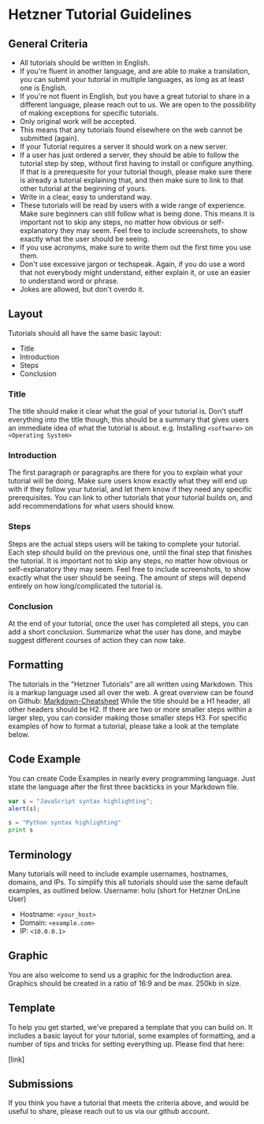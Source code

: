 # Hetzner Tutorial Guidelines
## General Criteria
* All tutorials should be written in English.
 * If you're fluent in another language, and are able to make a translation, you can submit your tutorial in multiple languages, as long as at least one is English.
 * If you're not fluent in English, but you have a great tutorial to share in a different language, please reach out to us. We are open to the possibility of making exceptions for specific tutorials.
* Only original work will be accepted.
 * This means that any tutorials found elsewhere on the web cannot be submitted (again).
* If your Tutorial requires a server it should work on a new server.
 * If a user has just ordered a server, they should be able to follow the tutorial step by step, without first having to install or configure anything. If that is a prerequesite for your tutorial though, please make sure there is already a tutorial explaining that, and then make sure to link to that other tutorial at the beginning of yours.
* Write in a clear, easy to understand way.
 * These tutorials will be read by users with a wide range of experience. Make sure beginners can still follow what is being done. This means it is important not to skip any steps, no matter how obvious or self-explanatory they may seem. Feel free to include screenshots, to show exactly what the user should be seeing.
 * If you use acronyms, make sure to write them out the first time you use them.
 * Don't use excessive jargon or techspeak. Again, if you do use a word that not everybody might understand, either explain it, or use an easier to understand word or phrase.
 * Jokes are allowed, but don't overdo it.
 
## Layout
Tutorials should all have the same basic layout:

 * Title
 * Introduction
 * Steps
 * Conclusion

### Title
The title should make it clear what the goal of your tutorial is. Don't stuff everything into the title though, this should be a summary that gives users an immediate idea of what the tutorial is about. e.g. Installing `<software>` on `<Operating System>`

### Introduction
The first paragraph or paragraphs are there for you to explain what your tutorial will be doing. Make sure users know exactly what they will end up with if they follow your tutorial, and let them know if they need any specific prerequisites. You can link to other tutorials that your tutorial builds on, and add recommendations for what users should know.

### Steps
Steps are the actual steps users will be taking to complete your tutorial. Each step should build on the previous one, until the final step that finishes the tutorial. It is important not to skip any steps, no matter how obvious or self-explanatory they may seem. Feel free to include screenshots, to show exactly what the user should be seeing. The amount of steps will depend entirely on how long/complicated the tutorial is.

### Conclusion
At the end of your tutorial, once the user has completed all steps, you can add a short conclusion. Summarize what the user has done, and maybe suggest different courses of action they can now take.

## Formatting
The tutorials in the "Hetzner Tutorials" are all written using Markdown. This is a markup language used all over the web. A great overview can be found on Github:
[Markdown-Cheatsheet](https://github.com/adam-p/markdown-here/wiki/Markdown-Cheatsheet "Github")
While the title should be a H1 header, all other headers should be H2. If there are two or more smaller steps within a larger step, you can consider making those smaller steps H3.
For specific examples of how to format a tutorial, please take a look at the template below.

## Code Example
You can create Code Examples in nearly every programming language. Just state the language after the first three backticks in your Markdown file.

```javascript
var s = "JavaScript syntax highlighting";
alert(s);
```
 
```python
s = "Python syntax highlighting"
print s
```

## Terminology
Many tutorials will need to include example usernames, hostnames, domains, and IPs. To simplify this all tutorials should use the same default examples, as outlined below.
Username: holu (short for Hetzner OnLine User)

* Hostname: `<your_host>`
* Domain: `<example.com>`
* IP: `<10.0.0.1>`

## Graphic
You are also welcome to send us a graphic for the Indroduction area. Graphics should be created in a ratio of 16:9 and be max. 250kb in size.

## Template
To help you get started, we've prepared a template that you can build on. It includes a basic layout for your tutorial, some examples of formatting, and a number of tips and tricks for setting everything up. Please find that here:

[link]

## Submissions
If you think you have a tutorial that meets the criteria above, and would be useful to share, please reach out to us via our github account.
